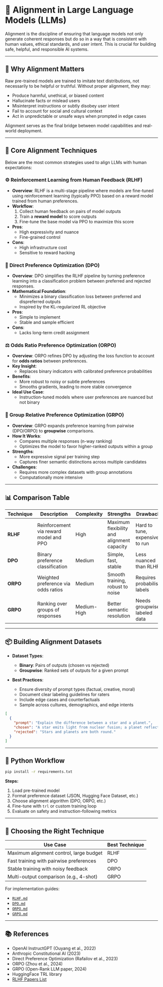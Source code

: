 # 🧭 Alignment in Large Language Models (LLMs)

Alignment is the discipline of ensuring that language models not only generate coherent responses but do so in a way that is consistent with human values, ethical standards, and user intent. This is crucial for building safe, helpful, and responsible AI systems.

---

## 🧠 Why Alignment Matters

Raw pre-trained models are trained to imitate text distributions, not necessarily to be helpful or truthful. Without proper alignment, they may:

- Produce harmful, unethical, or biased content
- Hallucinate facts or mislead users
- Misinterpret instructions or subtly disobey user intent
- Fail to account for social and cultural context
- Act in unpredictable or unsafe ways when prompted in edge cases

Alignment serves as the final bridge between model capabilities and real-world deployment.

---

## 🧪 Core Alignment Techniques

Below are the most common strategies used to align LLMs with human expectations:

### ⚙️ Reinforcement Learning from Human Feedback (RLHF)

- **Overview**: RLHF is a multi-stage pipeline where models are fine-tuned using reinforcement learning (typically PPO) based on a reward model trained from human preferences.
- **Workflow**:
  1. Collect human feedback on pairs of model outputs
  2. Train a **reward model** to score outputs
  3. Fine-tune the base model via PPO to maximize this score
- **Pros**:
  - High expressivity and nuance
  - Fine-grained control
- **Cons**:
  - High infrastructure cost
  - Sensitive to reward hacking

### 🎯 Direct Preference Optimization (DPO)

- **Overview**: DPO simplifies the RLHF pipeline by turning preference learning into a classification problem between preferred and rejected responses.
- **Mathematical Foundation**:
  - Minimizes a binary classification loss between preferred and dispreferred outputs
  - Inspired by the KL-regularized RL objective
- **Pros**:
  - Simple to implement
  - Stable and sample efficient
- **Cons**:
  - Lacks long-term credit assignment

### ⚖️ Odds Ratio Preference Optimization (ORPO)

- **Overview**: ORPO refines DPO by adjusting the loss function to account for **odds ratios** between preferences.
- **Key Insight**:
  - Replaces binary indicators with calibrated preference probabilities
- **Benefits**:
  - More robust to noisy or subtle preferences
  - Smooths gradients, leading to more stable convergence
- **Ideal Use Case**:
  - Instruction-tuned models where user preferences are nuanced but not binary

### 🧮 Group Relative Preference Optimization (GRPO)

- **Overview**: GRPO expands preference learning from pairwise (DPO/ORPO) to **groupwise** comparisons.
- **How It Works**:
  - Compares multiple responses (n-way ranking)
  - Optimizes the model to favor higher-ranked outputs within a group
- **Strengths**:
  - More expressive signal per training step
  - Captures finer semantic distinctions across multiple candidates
- **Challenges**:
  - Requires more complex datasets with group annotations
  - Computationally more intensive

---

## 📊 Comparison Table

| Technique | Description | Complexity | Strengths | Drawbacks |
|----------|-------------|------------|-----------|-----------|
| **RLHF** | Reinforcement via reward model and PPO | High | Maximum flexibility and alignment capacity | Hard to tune, expensive to run |
| **DPO** | Binary preference classification | Medium | Simple, fast, stable | Less nuanced than RLHF |
| **ORPO** | Weighted preference via odds ratios | Medium | Smooth training, robust to noise | Requires probabilistic labels |
| **GRPO** | Ranking over groups of responses | Medium-High | Better semantic resolution | Needs groupwise labeled data |

---

## 📦 Building Alignment Datasets

- **Dataset Types**:
  - **Binary**: Pairs of outputs (chosen vs rejected)
  - **Groupwise**: Ranked sets of outputs for a given prompt

- **Best Practices**:
  - Ensure diversity of prompt types (factual, creative, moral)
  - Document clear labeling guidelines for raters
  - Include edge cases and counterfactuals
  - Sample across cultures, demographics, and edge intents

```json
[
  {
    "prompt": "Explain the difference between a star and a planet.",
    "chosen": "A star emits light from nuclear fusion; a planet reflects light from its star.",
    "rejected": "Stars and planets are both round."
  }
]
```

---

## 🔧 Python Workflow

```bash
pip install -r requirements.txt
```

**Steps:**
1. Load pre-trained model
2. Format preference dataset (JSON, Hugging Face Dataset, etc.)
3. Choose alignment algorithm (DPO, ORPO, etc.)
4. Fine-tune with `trl` or custom training loop
5. Evaluate on safety and instruction-following metrics

---

## 🧠 Choosing the Right Technique

| Use Case | Best Technique |
|----------|----------------|
| Maximum alignment control, large budget | RLHF |
| Fast training with pairwise preferences | DPO |
| Stable training with noisy feedback | ORPO |
| Multi-output comparison (e.g., 4-shot) | GRPO |

For implementation guides:
- [`RLHF.md`](./RLHF.md)
- [`DPO.md`](./DPO.md)
- [`ORPO.md`](./ORPO.md)
- [`GRPO.md`](./GRPO.md)

---

## 📚 References

- OpenAI InstructGPT (Ouyang et al., 2022)
- Anthropic Constitutional AI (2023)
- Direct Preference Optimization (Rafailov et al., 2023)
- ORPO (Zhou et al., 2024)
- GRPO (Open-Rank LLM paper, 2024)
- HuggingFace TRL library
- [RLHF Papers List](https://github.com/AlignmentResearch/awesome-rlhf)
